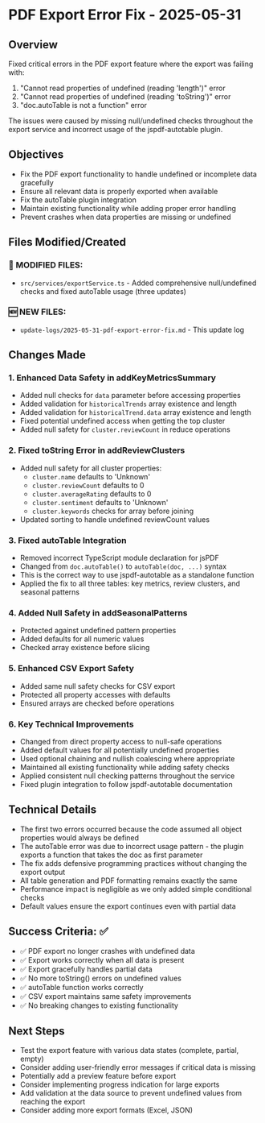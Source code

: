 # PDF Export Error Fix - 2025-05-31

## Overview
Fixed critical errors in the PDF export feature where the export was failing with:
1. "Cannot read properties of undefined (reading 'length')" error
2. "Cannot read properties of undefined (reading 'toString')" error  
3. "doc.autoTable is not a function" error

The issues were caused by missing null/undefined checks throughout the export service and incorrect usage of the jspdf-autotable plugin.

## Objectives
- Fix the PDF export functionality to handle undefined or incomplete data gracefully
- Ensure all relevant data is properly exported when available
- Fix the autoTable plugin integration
- Maintain existing functionality while adding proper error handling
- Prevent crashes when data properties are missing or undefined

## Files Modified/Created

### 🔄 MODIFIED FILES:
- `src/services/exportService.ts` - Added comprehensive null/undefined checks and fixed autoTable usage (three updates)

### 🆕 NEW FILES:
- `update-logs/2025-05-31-pdf-export-error-fix.md` - This update log

## Changes Made

### 1. Enhanced Data Safety in addKeyMetricsSummary
- Added null checks for `data` parameter before accessing properties
- Added validation for `historicalTrends` array existence and length
- Added validation for `historicalTrend.data` array existence and length
- Fixed potential undefined access when getting the top cluster
- Added null safety for `cluster.reviewCount` in reduce operations

### 2. Fixed toString Error in addReviewClusters
- Added null safety for all cluster properties:
  - `cluster.name` defaults to 'Unknown'
  - `cluster.reviewCount` defaults to 0
  - `cluster.averageRating` defaults to 0
  - `cluster.sentiment` defaults to 'Unknown'
  - `cluster.keywords` checks for array before joining
- Updated sorting to handle undefined reviewCount values

### 3. Fixed autoTable Integration
- Removed incorrect TypeScript module declaration for jsPDF
- Changed from `doc.autoTable()` to `autoTable(doc, ...)` syntax
- This is the correct way to use jspdf-autotable as a standalone function
- Applied the fix to all three tables: key metrics, review clusters, and seasonal patterns

### 4. Added Null Safety in addSeasonalPatterns
- Protected against undefined pattern properties
- Added defaults for all numeric values
- Checked array existence before slicing

### 5. Enhanced CSV Export Safety
- Added same null safety checks for CSV export
- Protected all property accesses with defaults
- Ensured arrays are checked before operations

### 6. Key Technical Improvements
- Changed from direct property access to null-safe operations
- Added default values for all potentially undefined properties
- Used optional chaining and nullish coalescing where appropriate
- Maintained all existing functionality while adding safety checks
- Applied consistent null checking patterns throughout the service
- Fixed plugin integration to follow jspdf-autotable documentation

## Technical Details
- The first two errors occurred because the code assumed all object properties would always be defined
- The autoTable error was due to incorrect usage pattern - the plugin exports a function that takes the doc as first parameter
- The fix adds defensive programming practices without changing the export output
- All table generation and PDF formatting remains exactly the same
- Performance impact is negligible as we only added simple conditional checks
- Default values ensure the export continues even with partial data

## Success Criteria: ✅
- ✅ PDF export no longer crashes with undefined data
- ✅ Export works correctly when all data is present
- ✅ Export gracefully handles partial data
- ✅ No more toString() errors on undefined values
- ✅ autoTable function works correctly
- ✅ CSV export maintains same safety improvements
- ✅ No breaking changes to existing functionality

## Next Steps
- Test the export feature with various data states (complete, partial, empty)
- Consider adding user-friendly error messages if critical data is missing
- Potentially add a preview feature before export
- Consider implementing progress indication for large exports
- Add validation at the data source to prevent undefined values from reaching the export
- Consider adding more export formats (Excel, JSON)
